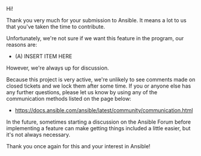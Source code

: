 Hi!

Thank you very much for your submission to Ansible.  It means a lot to us that you've taken the time to contribute.

Unfortunately, we're not sure if we want this feature in the program, our reasons are:

* (A) INSERT ITEM HERE

However, we're always up for discussion.

Because this project is very active, we're unlikely to see comments made on closed tickets and we lock them after some time.
If you or anyone else has any further questions, please let us know by using any of the communication methods listed on the page below:

* <https://docs.ansible.com/ansible/latest/community/communication.html>

In the future, sometimes starting a discussion on the Ansible Forum before implementing
a feature can make getting things included a little easier, but it's not always necessary.

Thank you once again for this and your interest in Ansible!

